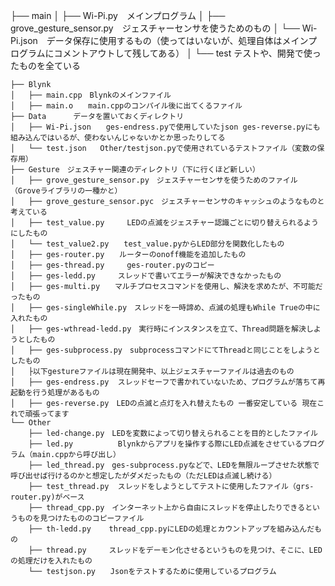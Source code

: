 ├── main
│   ├── Wi-Pi.py　メインプログラム
│   ├── grove_gesture_sensor.py　ジェスチャーセンサを使うためのもの
│   └── Wi-Pi.json　データ保存に使用するもの（使ってはいないが、処理自体はメインプログラムにコメントアウトして残してある）
│
└── test テストや、開発で使ったものを全ている

    ├── Blynk
    │   ├── main.cpp　Blynkのメインファイル
    │   ├── main.o　　main.cppのコンパイル後に出てくるファイル
    ├── Data      データを置いておくディレクトリ
    │   ├── Wi-Pi.json　　ges-endress.pyで使用していたjson ges-reverse.pyにも組み込んではいるが、使わないんじゃないかとか思ったりしてる
    │   └── test.json   Other/testjson.pyで使用されているテストファイル（変数の保存用）
    ├── Gesture　ジェスチャー関連のディレクトリ（下に行くほど新しい）
    │   ├── grove_gesture_sensor.py　ジェスチャーセンサを使うためのファイル（Groveライブラリの一種かと）
    │   ├── grove_gesture_sensor.pyc　ジェスチャーセンサのキャッシュのようなものと考えている
    │   ├── test_value.py     LEDの点滅をジェスチャー認識ごとに切り替えられるようにしたもの
    │   └── test_value2.py　　test_value.pyからLED部分を関数化したもの
    │   ├── ges-router.py　　ルーターのonoff機能を追加したもの
    │   ├── ges-thread.py     ges-router.pyのコピー
    │   ├── ges-ledd.py     スレッドで書いてエラーが解決できなかったもの
    │   ├── ges-multi.py　　マルチプロセスコマンドを使用し、解決を求めたが、不可能だったもの
    │   ├── ges-singleWhile.py　スレッドを一時諦め、点滅の処理もWhile Trueの中に入れたもの
    │   ├── ges-wthread-ledd.py　実行時にインスタンスを立て、Thread問題を解決しようとしたもの
    │   ├── ges-subprocess.py　subprocessコマンドにてThreadと同じことをしようとしたもの
    │   ├以下gestureファイルは現在開発中、以上ジェスチャーファイルは過去のもの
    │   ├── ges-endress.py  スレッドセーフで書かれていないため、プログラムが落ちて再起動を行う処理があるもの
    │   ├── ges-reverse.py　LEDの点滅と点灯を入れ替えたもの 一番安定している 現在これで頑張ってます
    └── Other
        ├── led-change.py　LEDを変数によって切り替えられることを目的としたファイル
        ├── led.py          Blynkからアプリを操作する際にLED点滅をさせているプログラム（main.cppから呼び出し）
        ├── led_thread.py　ges-subprocess.pyなどで、LEDを無限ループさせた状態で呼び出せば行けるのかと想定したがダメだったもの（ただLEDは点滅し続ける）
        ├── test_thread.py  スレッドをしようとしてテストに使用したファイル（grs-router.py)がベース
        ├── thread_cpp.py　インターネット上から自由にスレッドを停止したりできるというものを見つけたもののコピーファイル
        ├── th-ledd.py    thread_cpp.pyにLEDの処理とカウントアップを組み込んだもの
        ├── thread.py　　　スレッドをデーモン化させるというものを見つけ、そこに、LEDの処理だけを入れたもの
        └── testjson.py　　Jsonをテストするために使用しているプログラム
